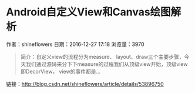 # Android自定义View和Canvas绘图解析
作者：shineflowers
日期：2016-12-27 17:18
浏览量：3970
> 简介：自定义view的流程分为measure、 layout、draw三个主要步骤，今天我们通过源码来分下下measure的过程我们从顶级view开始，顶级view即DecorView， view的事件都是...

 链接：http://blog.csdn.net/shineflowers/article/details/53896750
